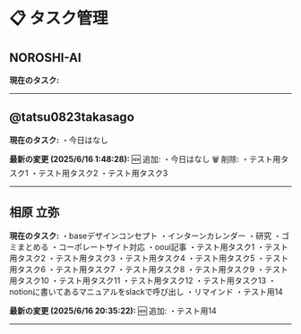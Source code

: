 # 📋 タスク管理

## NOROSHI-AI

**現在のタスク:**

---

## @tatsu0823takasago

**現在のタスク:**
・今日はなし

**最新の変更 (2025/6/16 1:48:28):**
🆕 追加:
・今日はなし
🗑️ 削除:
・テスト用タスク1
・テスト用タスク2
・テスト用タスク3

---

## 相原 立弥

**現在のタスク:**
・baseデザインコンセプト
・インターンカレンダー
・研究
・ゴミまとめる
・コーポレートサイト対応
・ooui記事
・テスト用タスク1
・テスト用タスク2
・テスト用タスク3
・テスト用タスク4
・テスト用タスク5
・テスト用タスク6
・テスト用タスク7
・テスト用タスク8
・テスト用タスク9
・テスト用タスク10
・テスト用タスク11
・テスト用タスク12
・テスト用タスク13
・notionに書いてあるマニュアルをslackで呼び出し
・リマインド
・テスト用14

**最新の変更 (2025/6/16 20:35:22):**
🆕 追加:
・テスト用14

---

